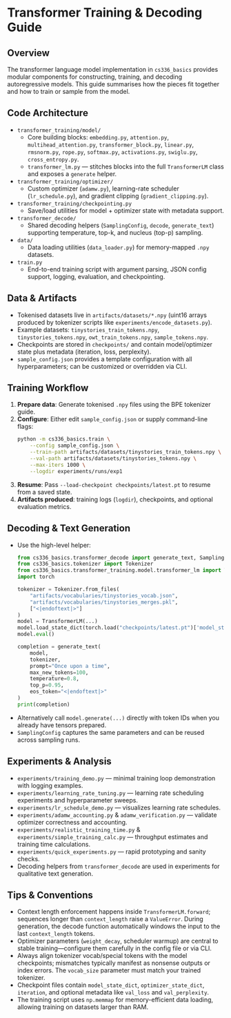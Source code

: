 # Transformer Training & Decoding Guide

## Overview
The transformer language model implementation in `cs336_basics` provides modular components for constructing, training, and decoding autoregressive models. This guide summarises how the pieces fit together and how to train or sample from the model.

## Code Architecture
- `transformer_training/model/`
  - Core building blocks: `embedding.py`, `attention.py`, `multihead_attention.py`, `transformer_block.py`, `linear.py`, `rmsnorm.py`, `rope.py`, `softmax.py`, `activations.py`, `swiglu.py`, `cross_entropy.py`.
  - `transformer_lm.py` — stitches blocks into the full `TransformerLM` class and exposes a `generate` helper.
- `transformer_training/optimizer/`
  - Custom optimizer (`adamw.py`), learning-rate scheduler (`lr_schedule.py`), and gradient clipping (`gradient_clipping.py`).
- `transformer_training/checkpointing.py`
  - Save/load utilities for model + optimizer state with metadata support.
- `transformer_decode/`
  - Shared decoding helpers (`SamplingConfig`, `decode`, `generate_text`) supporting temperature, top-k, and nucleus (top-p) sampling.
- `data/`
  - Data loading utilities (`data_loader.py`) for memory-mapped `.npy` datasets.
- `train.py`
  - End-to-end training script with argument parsing, JSON config support, logging, evaluation, and checkpointing.

## Data & Artifacts
- Tokenised datasets live in `artifacts/datasets/*.npy` (uint16 arrays produced by tokenizer scripts like `experiments/encode_datasets.py`).
- Example datasets: `tinystories_train_tokens.npy`, `tinystories_tokens.npy`, `owt_train_tokens.npy`, `sample_tokens.npy`.
- Checkpoints are stored in `checkpoints/` and contain model/optimizer state plus metadata (iteration, loss, perplexity).
- `sample_config.json` provides a template configuration with all hyperparameters; can be customized or overridden via CLI.

## Training Workflow
1. **Prepare data**: Generate tokenised `.npy` files using the BPE tokenizer guide.
2. **Configure**: Either edit `sample_config.json` or supply command-line flags:
   ```bash
   python -m cs336_basics.train \
       --config sample_config.json \
       --train-path artifacts/datasets/tinystories_train_tokens.npy \
       --val-path artifacts/datasets/tinystories_tokens.npy \
       --max-iters 1000 \
       --logdir experiments/runs/exp1
   ```
3. **Resume**: Pass `--load-checkpoint checkpoints/latest.pt` to resume from a saved state.
4. **Artifacts produced**: training logs (`logdir`), checkpoints, and optional evaluation metrics.

## Decoding & Text Generation
- Use the high-level helper:
  ```python
  from cs336_basics.transformer_decode import generate_text, SamplingConfig
  from cs336_basics.tokenizer import Tokenizer
  from cs336_basics.transformer_training.model.transformer_lm import TransformerLM
  import torch

  tokenizer = Tokenizer.from_files(
      "artifacts/vocabularies/tinystories_vocab.json",
      "artifacts/vocabularies/tinystories_merges.pkl",
      ["<|endoftext|>"]
  )
  model = TransformerLM(...)
  model.load_state_dict(torch.load("checkpoints/latest.pt")['model_state_dict'])
  model.eval()

  completion = generate_text(
      model,
      tokenizer,
      prompt="Once upon a time",
      max_new_tokens=100,
      temperature=0.8,
      top_p=0.95,
      eos_token="<|endoftext|>"
  )
  print(completion)
  ```
- Alternatively call `model.generate(...)` directly with token IDs when you already have tensors prepared.
- `SamplingConfig` captures the same parameters and can be reused across sampling runs.

## Experiments & Analysis
- `experiments/training_demo.py` — minimal training loop demonstration with logging examples.
- `experiments/learning_rate_tuning.py` — learning rate scheduling experiments and hyperparameter sweeps.
- `experiments/lr_schedule_demo.py` — visualizes learning rate schedules.
- `experiments/adamw_accounting.py` & `adamw_verification.py` — validate optimizer correctness and accounting.
- `experiments/realistic_training_time.py` & `experiments/simple_training_calc.py` — throughput estimates and training time calculations.
- `experiments/quick_experiments.py` — rapid prototyping and sanity checks.
- Decoding helpers from `transformer_decode` are used in experiments for qualitative text generation.

## Tips & Conventions
- Context length enforcement happens inside `TransformerLM.forward`; sequences longer than `context_length` raise a `ValueError`. During generation, the decode function automatically windows the input to the last `context_length` tokens.
- Optimizer parameters (`weight_decay`, scheduler warmup) are central to stable training—configure them carefully in the config file or via CLI.
- Always align tokenizer vocab/special tokens with the model checkpoints; mismatches typically manifest as nonsense outputs or index errors. The `vocab_size` parameter must match your trained tokenizer.
- Checkpoint files contain `model_state_dict`, `optimizer_state_dict`, `iteration`, and optional metadata like `val_loss` and `val_perplexity`.
- The training script uses `np.memmap` for memory-efficient data loading, allowing training on datasets larger than RAM.
